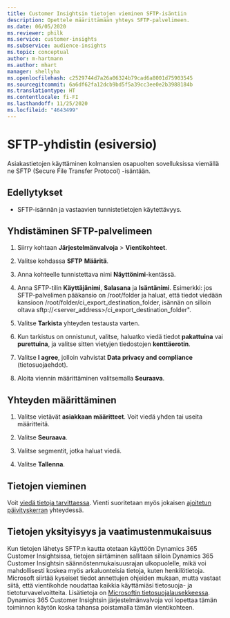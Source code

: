 ```yaml
---
title: Customer Insightsin tietojen vieminen SFTP-isäntiin
description: Opettele määrittämään yhteys SFTP-palvelimeen.
ms.date: 06/05/2020
ms.reviewer: philk
ms.service: customer-insights
ms.subservice: audience-insights
ms.topic: conceptual
author: m-hartmann
ms.author: mhart
manager: shellyha
ms.openlocfilehash: c2529744d7a26a06324b79cad6a8001d75903545
ms.sourcegitcommit: 6a6df62fa12dcb9bd5f5a39cc3ee0e2b3988184b
ms.translationtype: HT
ms.contentlocale: fi-FI
ms.lasthandoff: 11/25/2020
ms.locfileid: "4643499"
---
```

# <a name="connector-for-sftp-preview"></a>SFTP-yhdistin (esiversio)

Asiakastietojen käyttäminen kolmansien osapuolten sovelluksissa viemällä ne SFTP (Secure File Transfer Protocol) -isäntään.

## <a name="prerequisites"></a>Edellytykset

- SFTP-isännän ja vastaavien tunnistetietojen käytettävyys.

## <a name="connect-to-sftp"></a>Yhdistäminen SFTP-palvelimeen

1. Siirry kohtaan **Järjestelmänvalvoja** > **Vientikohteet**.

1. Valitse kohdassa **SFTP** **Määritä**.

1. Anna kohteelle tunnistettava nimi **Näyttönimi**-kentässä.

1. Anna SFTP-tilin **Käyttäjänimi**, **Salasana** ja **Isäntänimi**. Esimerkki: jos SFTP-palvelimen pääkansio on /root/folder ja haluat, että tiedot viedään kansioon /root/folder/ci_export_destination_folder, isännän on silloin oltava sftp://<server_address>/ci_export_destination_folder".

1. Valitse **Tarkista** yhteyden testausta varten.

1. Kun tarkistus on onnistunut, valitse, haluatko viedä tiedot **pakattuina** vai **purettuina**, ja valitse sitten vietyjen tiedostojen **kenttäerotin**.

1. Valitse **I agree**, jolloin vahvistat **Data privacy and compliance** (tietosuojaehdot).

1. Aloita viennin määrittäminen valitsemalla **Seuraava**.

## <a name="configure-the-connection"></a>Yhteyden määrittäminen

1. Valitse vietävät **asiakkaan määritteet**. Voit viedä yhden tai useita määritteitä.

1. Valitse **Seuraava**.

1. Valitse segmentit, jotka haluat viedä.

1. Valitse **Tallenna**.

## <a name="export-the-data"></a>Tietojen vieminen

Voit [viedä tietoja tarvittaessa](export-destinations.md). Vienti suoritetaan myös jokaisen [ajoitetun päivityskerran](system.md#schedule-tab) yhteydessä.

## <a name="data-privacy-and-compliance"></a>Tietojen yksityisyys ja vaatimustenmukaisuus

Kun tietojen lähetys SFTP:n kautta otetaan käyttöön Dynamics 365 Customer Insightsissa, tietojen siirtäminen sallitaan silloin Dynamics 365 Customer Insightsin säännöstenmukaisuusrajan ulkopuolelle, mikä voi mahdollisesti koskea myös arkaluonteisia tietoja, kuten henkilötietoja. Microsoft siirtää kyseiset tiedot annettujen ohjeiden mukaan, mutta vastaat siitä, että vientikohde noudattaa kaikkia käyttämiäsi tietosuoja- ja tietoturvavelvoitteita. Lisätietoja on [Microsoftin tietosuojalausekkeessa](https://go.microsoft.com/fwlink/?linkid=396732).
Dynamics 365 Customer Insightsin järjestelmänvalvoja voi lopettaa tämän toiminnon käytön koska tahansa poistamalla tämän vientikohteen.

